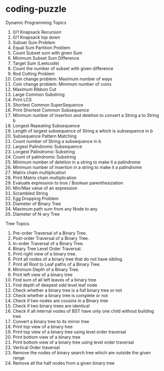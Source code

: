 # coding-puzzle
Dynamic Programming Topics

01. 0/1 Knapsack Recursion
02. 0/1 Knapsack top down
03. Subset Sum Problem
04. Equal Sum Partition Problem
05. Count Subset sum with given Sum
06. Minimum Subset Sum Difference
07. Target Sum (Leetcode)
08. Count the number of subset with given difference
09. Rod Cutting Problem
10. Coin change problem: Maximum number of ways
11. Coin change problem: Minimum number of coins
12. Maximum Ribbon Cut
13. Large Common Substring
14. Print LCS
15. Shortest Common SuperSequence
16. Print Shortest Common Subsequence
17. Minimum number of insertion and deletion to convert a String a to String b
18. Longest Repeating Subsequence
19. Length of largest subsequence of String a which is subsequence in b
20. Subsequence Pattern Matching
21. Count number of String a subsequence in b
22. Largest Palindromic Subsequence
23. Longest Palindromic Substring
24. Count of palindromic Substring
25. Minimum number of deletion in a string to make it a palindrome
26. Minimum number of insertion in a string to make it a palindrome
27. Matrix chain multiplication
28. Print Matrix chain multiplication
29. Evaluate expression to true / Boolean parenthesization
30. Min/Max value of an expression
31. Scrambled String
32. Egg Dropping Problem
33. Diameter of Binary Tree
34. Maximum path sum from any Node to any
35. Diameter of N-ary Tree

Tree Topics

01. Pre-order Traversal of a Binary Tree.
02. Post-order Traversal of a Binary Tree.
03. In-order Traversal of a Binary Tree.
04. Binary Tree Level Order Traversal.
05. Print right view of a binary tree.
06. Print all nodes of a binary tree that do not have sibling.
07. Print all Root to Leaf paths of a Binary Tree.
08. Minimum Depth of a Binary Tree.
09. Print left view of a binary tree
10. Find sum of all left leaves of a binary tree
11. Find depth of deepest odd level leaf node
12. Check whether a binary tree is a full binary tree or not
13. Check whether a binary tree is complete or not
14. Check if two nodes are cousins in a Binary tree
15. Check if two binary trees are identical
16. Check if all internal nodes of BST have only one child without building tree
17. Convert a binary tree to its mirror tree
18. Print top view of a binary tree
19. Print top view of a binary tree using level order traversal
20. Print bottom view of a binary tree
21. Print bottom view of a binary tree using level order traversal
22. Vertical Order traversal
23. Remove the nodes of binary search tree which are outside the given range
24. Remove all the half nodes from a given binary tree